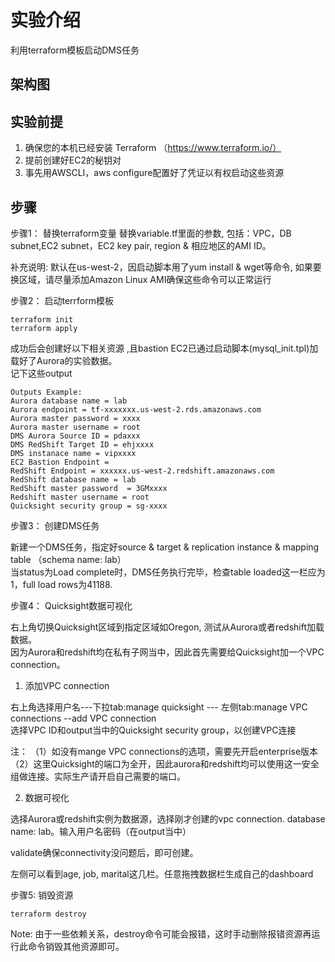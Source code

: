 # 实验介绍

利用terraform模板启动DMS任务

## 架构图


## 实验前提

1. 确保您的本机已经安装 Terraform  （https://www.terraform.io/）
2. 提前创建好EC2的秘钥对
3. 事先用AWSCLI，aws configure配置好了凭证以有权启动这些资源

## 步骤


步骤1： 替换terraform变量
替换variable.tf里面的参数, 包括：VPC，DB subnet,EC2 subnet，EC2 key pair, region & 相应地区的AMI ID。 

补充说明: 默认在us-west-2，因启动脚本用了yum install & wget等命令, 如果要换区域，请尽量添加Amazon Linux AMI确保这些命令可以正常运行   


步骤2： 启动terrform模板

```
terraform init
terraform apply
```

成功后会创建好以下相关资源 ,且bastion EC2已通过启动脚本(mysql_init.tpl)加载好了Aurora的实验数据。  	
记下这些output 

```
Outputs Example:
Aurora database name = lab
Aurora endpoint = tf-xxxxxxx.us-west-2.rds.amazonaws.com
Aurora master password = xxxx
Aurora master username = root
DMS Aurora Source ID = pdaxxx
DMS RedShift Target ID = ehjxxxx
DMS instanace name = vipxxxx
EC2 Bastion Endpoint = 
RedShift Endpoint = xxxxxx.us-west-2.redshift.amazonaws.com
RedShift database name = lab
RedShift master password  = 3GMxxxx
Redshift master username = root
Quicksight security group = sg-xxxx
```

步骤3： 创建DMS任务   

新建一个DMS任务，指定好source & target & replication instance & mapping table （schema name: lab）  
当status为Load complete时，DMS任务执行完毕，检查table loaded这一栏应为1，full load rows为41188.


步骤4： Quicksight数据可视化

右上角切换Quicksight区域到指定区域如Oregon, 测试从Aurora或者redshift加载数据。  
因为Aurora和redshift均在私有子网当中，因此首先需要给Quicksight加一个VPC connection。    


1. 添加VPC connection   

右上角选择用户名---下拉tab:manage quicksight --- 左侧tab:manage VPC connections --add VPC connection   
选择VPC ID和output当中的Quicksight security group，以创建VPC连接   

注：
（1）如没有mange VPC connections的选项，需要先开启enterprise版本  
（2）这里Quicksight的端口为全开，因此aurora和redshift均可以使用这一安全组做连接。实际生产请开启自己需要的端口。 


2. 数据可视化   

选择Aurora或redshift实例为数据源，选择刚才创建的vpc connection. database name: lab。输入用户名密码（在output当中）  

validate确保connectivity没问题后，即可创建。   

左侧可以看到age, job, marital这几栏。任意拖拽数据栏生成自己的dashboard



步骤5:  销毁资源

```
terraform destroy
```

Note: 由于一些依赖关系，destroy命令可能会报错，这时手动删除报错资源再运行此命令销毁其他资源即可。




